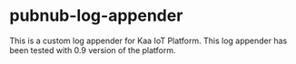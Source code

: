 # pubnub-log-appender

This is a custom log appender for Kaa IoT Platform. This log appender has been tested with 0.9 version of the platform.

